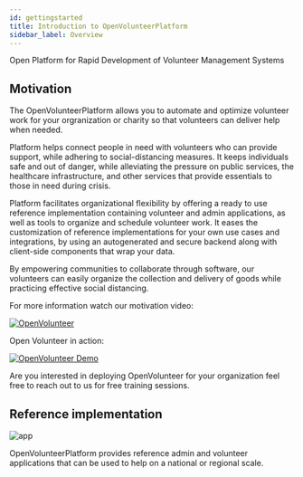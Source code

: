 ```yaml
---
id: gettingstarted
title: Introduction to OpenVolunteerPlatform
sidebar_label: Overview
---
```


Open Platform for Rapid Development of Volunteer Management Systems

## Motivation

The OpenVolunteerPlatform allows you to automate and optimize volunteer work for your 
orgranization or charity so that volunteers can deliver help when needed.

Platform helps connect people in need with volunteers who can provide support, while adhering to social-distancing measures. It keeps individuals safe and out of danger, while alleviating the pressure on public services, the healthcare infrastructure, and other services that provide essentials to those in need during crisis.

Platform facilitates organizational flexibility by offering a ready to use reference implementation 
containing volunteer and admin applications, as well as tools to organize and schedule volunteer work. 
It eases the customization of reference implementations for your own use cases and integrations, by using an autogenerated and secure backend along with client-side components that wrap your data. 

By empowering communities to collaborate through software, our volunteers can easily organize the collection and delivery of goods while practicing effective social distancing.

For more information watch our motivation video:

[![OpenVolunteer](https://img.youtube.com/vi/mu9Rnu6Q9_o/0.jpg)](https://www.youtube.com/watch?v=mu9Rnu6Q9_o)

Open Volunteer in action:

[![OpenVolunteer Demo](https://img.youtube.com/vi/_cn_ZoZLq5g/0.jpg)](https://www.youtube.com/watch?v=_cn_ZoZLq5g)


Are you interested in deploying OpenVolunteer for your organization
feel free to reach out to us for free training sessions.

## Reference implementation

![app](https://openvolunteer.org/img/app.png)

OpenVolunteerPlatform provides reference admin and volunteer applications that can be used to help on a national or regional scale.



